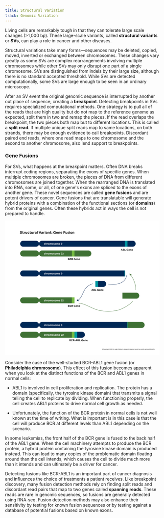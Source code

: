 ```yaml
---
title: Structural Variation
track: Genomic Variation
---
```


Living cells are remarkably tough in that they can tolerate large scale changes
(>1,000 bp). These large-scale variants, called **structural variants** or
**SVs**, can play a role in cancer and other diseases.

Structural variations take many forms—sequences may be deleted, copied, moved,
inverted or exchanged between chromosomes. These changes vary greatly as some
SVs are complex rearrangements involving multiple chromosomes while other SVs
may only disrupt one part of a single chromosome. SVs are distinguished from
indels by their large size, although there is no standard accepted threshold.
While SVs are detected computationally, some SVs are large enough to be seen in
an ordinary microscope.

After an SV event the original genomic sequence is interrupted by another out
place of sequence, creating a **breakpoint**. Detecting breakpoints in SVs
requires specialized computational methods. One strategy is to pull all of the
reads that are high quality but do not map to the reference genome as expected,
split them in two and remap the pieces. If the read overlaps the breakpoint, the
two pieces both map but to different locations. This is called a **split
read**. If multiple unique split reads map to same locations, on both strands,
there may be enough evidence to call breakpoints. Discordant paired end reads,
where one read maps to one chromosome and the second to another chromosome, also
lend support to breakpoints.

### Gene Fusions

For SVs, what happens at the breakpoint matters. Often DNA breaks interrupt
coding regions, separating the exons of specific genes. When multiple
chromosomes are broken, the pieces of DNA from different chromosomes are joined
together. When the rearranged DNA is translated into RNA, some, or all, of one
gene's exons are spliced to the exons of another gene. These novel sequences are
called **gene fusions** and are potent drivers of cancer. Gene fusions that
are translatable will generate hybrid proteins with a combination of the
functional sections (or **domains**) from the original genes. Often these
hybrids act in ways the cell is not prepared to handle.

![Figure depicting the BCR-ABL1 fusion.](../images/2.3-Gene-Fusion.jpg)

Consider the case of the well-studied BCR-ABL1 gene fusion (or **Philadelphia
chromosome**). This effect of this fusion becomes apparent when you look at the
distinct functions of the BCR and ABL1 genes in normal cells:

- ABL1 is involved in cell proliferation and replication. The protein has a
  domain (specifically, the tyrosine kinase domain) that transmits a signal
  telling the cell to replicate by dividing. When functioning properly, the cell
  creates ABL1 proteins to drive normal cell growth as needed.

- Unfortunately, the function of the BCR protein in normal cells is not well
  known at the time of writing. What is important is in this case is that the
  cell will produce BCR at different levels than ABL1 depending on the scenario.

In some leukemias, the front half of the BCR gene is fused to the back half of
the ABL1 gene. When the cell machinery attempts to produce the BCR protein, a
hybrid protein containing the tyrosine kinase domain is produced instead. This
can lead to many copies of the problematic domain floating around than the cell
intends, which causes the cell to divide much more than it intends and can
ultimately be a driver for cancer.

Detecting fusions like BCR-ABL1 is an important part of cancer diagnosis and
influences the choice of treatments a patient receives. Like breakpoint
discovery, many fusion detection methods rely on finding split reads and
discordant read pairs that map to two genes called **spanning reads**. These
reads are rare in genomic sequences, so fusions are generally detected using
RNA-seq. Fusion detection methods may also enhance their sensitivity by testing
for known fusion sequences or by testing against a database of potential fusions
based on known exons.
